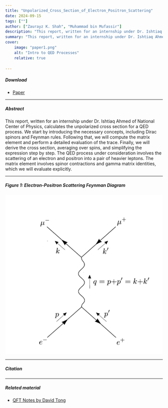 ```yaml
---
title: "Unpolarized_Cross_Section_of_Electron_Positron_Scattering" 
date: 2024-09-15
tags: [""]
author: ["Zaurayz K. Shah", "Muhammad bin Mufassir"]
description: "This report, written for an internship under Dr. Ishtiaq Ahmed of National Center of Physics, calculates the unpolarized cross section for a QED process.The QED process under consideration involves the scattering of an electron and positron into a pair of heavier leptons. It introduces the necessary concepts of Quantum Field Theory, including Dirac spinors, trace technology and Feynman rules." 
summary: "This report, written for an internship under Dr. Ishtiaq Ahmed of National Center of Physics, calculates the unpolarized cross section for a QED process.The QED process under consideration involves the scattering of an electron and positron into a pair of heavier leptons. It introduces the necessary concepts of Quantum Field Theory, including Dirac spinors, trace technology and Feynman rules." 
cover:
    image: "paper1.png"
    alt: "Intro to QED Processes"
    relative: true

---
```


##### Download

+ [Paper](internship.pdf)

---

##### Abstract

This report, written for an internship under Dr. Ishtiaq Ahmed of National Center of Physics, calculates the unpolarized cross section for a QED process. We start by introducing the necessary concepts, including Dirac spinors and Feynman rules. Following that, we will compute the matrix element and perform a detailed evaluation of the trace. Finally, we will derive the cross section, averaging over spins, and simplifying the expression step by step. The QED process under consideration involves the scattering of an electron and positron into a pair of heavier leptons. The matrix element involves spinor contractions and gamma matrix identities, which we will evaluate explicitly.

---

##### Figure 1: Electron-Positron Scattering Feynman Diagram

![](internship.png)

---

##### Citation

---

##### Related material

+ [QFT Notes by David Tong](https://www.damtp.cam.ac.uk/user/tong/qft/qft.pdf)
